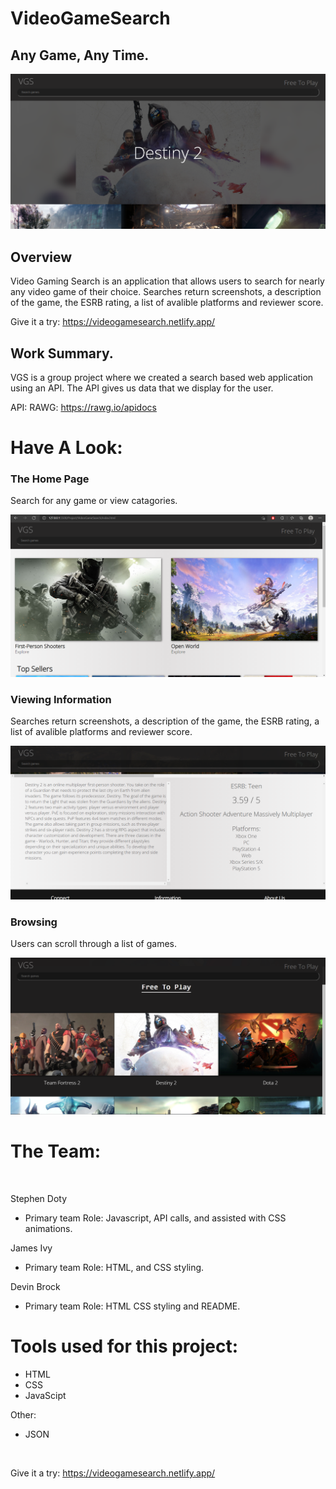 # VideoGameSearch
## Any Game, Any Time.

![Alt text](images/Game_Page_Screen_Shot_1.png)
 <br/>

## Overview
Video Gaming Search is an application that allows users to search for nearly any video game of their choice. Searches return screenshots, a description of the game, the ESRB rating, a list of avalible platforms and reviewer score.

Give it a try: https://videogamesearch.netlify.app/

## Work Summary.
VGS is a group project where we created a search based web application using an API. The API gives us data that we display for the user. 

API: RAWG: https://rawg.io/apidocs

# Have A Look:
 ### The Home Page
 Search for any game or view catagories.
 
 ![Alt text](images/Homepage_Screen_shot_1.png)
<br/>

### Viewing Information
Searches return screenshots, a description of the game, the ESRB rating, a list of avalible platforms and reviewer score.

![Alt text](images/Game_Page_Screen_Shot_2.png)
<br>

### Browsing
Users can scroll through a list of games.

![Alt text](images/Free_To_Play_Screen_Shot_2.png)
<br/>

# The Team:
<br>

Stephen Doty

- Primary team Role: Javascript, API calls, and assisted with CSS animations. 

James Ivy

- Primary team Role: HTML, and CSS styling.

Devin Brock

- Primary team Role: HTML CSS styling and README.


# Tools used for this project:

- HTML
- CSS
- JavaScipt

Other:
- JSON

<br>


Give it a try: https://videogamesearch.netlify.app/
